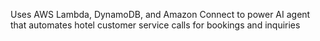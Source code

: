 Uses AWS Lambda, DynamoDB, and Amazon Connect to power AI agent that automates hotel customer service calls for bookings and inquiries

